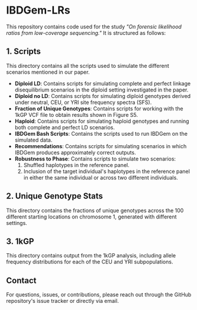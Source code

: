 # IBDGem-LRs

This repository contains code used for the study *"On forensic likelihood ratios from low-coverage sequencing."* It is structured as follows:

## 1. Scripts

This directory contains all the scripts used to simulate the different scenarios mentioned in our paper.

   - **Diploid LD**: Contains scripts for simulating complete and perfect linkage disequilibrium scenarios in the diploid setting investigated in the paper.
   - **Diploid no LD**: Contains scripts for simulating diploid genotypes derived under neutral, CEU, or YRI site frequency spectra (SFS).
   - **Fraction of Unique Genotypes**: Contains scripts for working with the 1kGP VCF file to obtain results shown in Figure S5.
   - **Haploid**: Contains scripts for simulating haploid genotypes and running both complete and perfect LD scenarios.
   - **IBDGem Bash Scripts**: Contains the scripts used to run IBDGem on the simulated data.
   - **Recommendations**: Contains scripts for simulating scenarios in which IBDGem produces approximately correct outputs.
   - **Robustness to Phase**: Contains scripts to simulate two scenarios:
      1. Shuffled haplotypes in the reference panel.
      2. Inclusion of the target individual's haplotypes in the reference panel in either the same individual or across two different individuals.

## 2. Unique Genotype Stats

This directory contains the fractions of unique genotypes across the 100 different starting locations on chromosome 1, generated with different settings.

## 3. 1kGP

This directory contains output from the 1kGP analysis, including allele frequency distributions for each of the CEU and YRI subpopulations.

## Contact

For questions, issues, or contributions, please reach out through the GitHub repository's issue tracker or directly via email.
